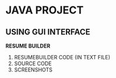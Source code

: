 # JAVA PROJECT <br/>
## USING GUI INTERFACE <br/>
**RESUME BUILDER** <br/>
1. RESUMEBUILDER CODE (IN TEXT FILE) <br/>
2. SOURCE CODE <br/>
3. SCREENSHOTS <br/>
